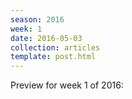 ```yaml
---
season: 2016
week: 1
date: 2016-05-03
collection: articles
template: post.html
---
```


Preview for week 1 of 2016:

